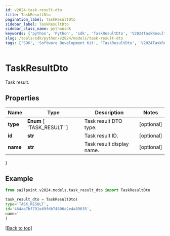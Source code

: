 ```yaml
---
id: v2024-task-result-dto
title: TaskResultDto
pagination_label: TaskResultDto
sidebar_label: TaskResultDto
sidebar_class_name: pythonsdk
keywords: ['python', 'Python', 'sdk', 'TaskResultDto', 'V2024TaskResultDto']
slug: /tools/sdk/python/v2024/models/task-result-dto
tags: ['SDK', 'Software Development Kit', 'TaskResultDto', 'V2024TaskResultDto']
---
```


# TaskResultDto

Task result.

## Properties

| Name | Type | Description | Notes |
| --- | --- | --- | --- |
| **type** | **Enum** [ 'TASK_RESULT' ] | Task result DTO type. | [optional] |
| **id** | **str** | Task result ID. | [optional] |
| **name** | **str** | Task result display name. | [optional] |

}

## Example

```python
from sailpoint.v2024.models.task_result_dto import TaskResultDto

task_result_dto = TaskResultDto(
type='TASK_RESULT',
id='464ae7bf791e49fdb74606a2e4a89635',
name=''
)

```

[[Back to top]](#)
